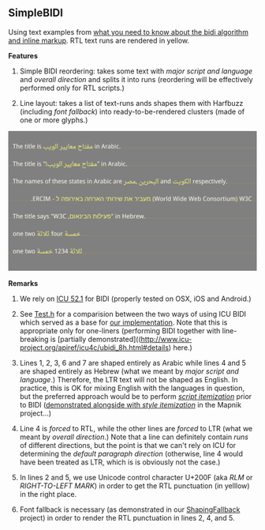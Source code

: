 SimpleBIDI
----

Using text examples from [what you need to know about the bidi algorithm and inline markup](http://people.w3.org/rishida/scripts/bidi). RTL text runs are rendered in yellow. 

**Features**

1. Simple BIDI reordering: takes some text with *major script and language* and *overall direction* and splits it into runs (reordering will be effectively performed only for RTL scripts.)

2. Line layout: takes a list of text-runs ands shapes them with Harfbuzz (including *font fallback*) into ready-to-be-rendered clusters (made of one or more glyphs.)

![Screenshot](screenshot.png)

**Remarks**

1. We rely on [ICU 52.1](http://www.icu-project.org/apiref/icu4c/ubidi_8h.html) for BIDI (properly tested on OSX, iOS and Android.)

2. See [Test.h](src/Test.h) for a comparision between the two ways of using ICU BIDI which served as a base for [our implementation](src/TextGroup.cpp#L17-42). Note that this is appropriate only for one-liners (performing BIDI together with line-breaking is [partially demonstrated]((http://www.icu-project.org/apiref/icu4c/ubidi_8h.html#details) here.)

3. Lines 1, 2, 3, 6 and 7 are shaped entirely as Arabic while lines 4 and 5 are shaped entirely as Hebrew (what we meant by *major script and language*.) Therefore, the LTR text will not be shaped as English. In practice, this is OK for mixing English with the languages in question, but the preferred approach would be to perform [*script itemization*](https://github.com/arielm/Unicode/blob/d38431b694c576758532c57f074392da3b36b20d/Projects/ScriptDetector/src/Application.cpp) prior to BIDI ([demonstrated alongside with *style itemization*](https://github.com/mapnik/mapnik/blob/64d5153aeaeb1c9e736bfead297dfea39b066d2c/src/text/itemizer.cpp) in the Mapnik project...)

4. Line 4 is *forced* to RTL, while the other lines are *forced* to LTR (what we meant by *overall direction*.) Note that a line can definitely contain *runs* of different directions, but the point is that we can't rely on ICU for determining the *default paragraph direction* (otherwise, line 4 would have been treated as LTR, which is is obviously not the case.)

5. In lines 2 and 5, we use Unicode control character U+200F (aka *RLM* or *RIGHT-TO-LEFT MARK*) in order to get the RTL punctuation (in yelllow) in the right place.

6. Font fallback is necessary (as demonstrated in our [ShapingFallback](https://github.com/arielm/Unicode/tree/66e18d060096f0bec563af75ce360bcb5976c105/Projects/ShapingFallback) project) in order to render the RTL punctuation in lines 2, 4, and 5.
